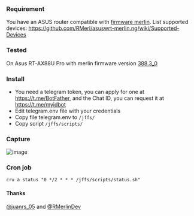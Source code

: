 ### Requirement
You have an ASUS router compatible with [firmware merlin](https://www.asuswrt-merlin.net).
List supported devices: https://github.com/RMerl/asuswrt-merlin.ng/wiki/Supported-Devices

### Tested
On Asus RT-AX88U Pro with merlin firmware version [388.3_0](https://onedrive.live.com/?authkey=%21AJLLKAY%2D%2D4EBqDo&id=CCE5625ED3599CE0%2121144&cid=CCE5625ED3599CE0)

### Install
- You need a telegram token, you can apply for one at https://t.me/BotFather, and the Chat ID, you can request it at https://t.me/myidbot
- Edit telegram.env file with your credentials
- Copy file telegram.env to `/jffs/`
- Copy script `/jffs/scripts/`

### Capture
![image](https://github.com/AzagraMac/botTelegramASUS/assets/571796/7fb762bd-5513-45ed-92dc-daa15c59713c)

### Cron job
`cru a status "0 */2 * * * /jffs/scripts/status.sh"`

#### Thanks
[@juanrs_05](https://twitter.com/juanrs_05) and [@RMerlinDev](https://twitter.com/RMerlinDev)
